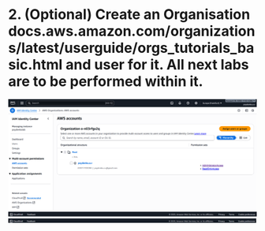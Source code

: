 # 2. (Optional) Create an Organisation docs.aws.amazon.com/organizations/latest/userguide/orgs_tutorials_basic.html and user for it. All next labs are to be performed within it.
![2.png](./2.png)